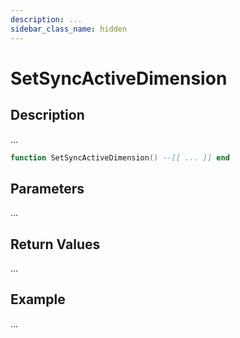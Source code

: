```yaml
---
description: ...
sidebar_class_name: hidden
---
```


# SetSyncActiveDimension

## Description

...

```lua
function SetSyncActiveDimension() --[[ ... ]] end
```

## Parameters

...

## Return Values

...

## Example

...

